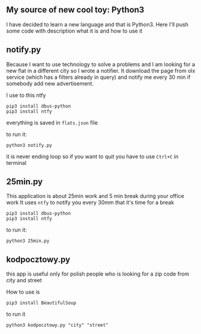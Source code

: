 ## My source of new cool toy: Python3

I have decided to learn a new language and that is Python3.
Here I'll push some code with description what it is and how to use it

## notify.py
Because I want to use technology to solve a problems and I am looking for a new flat in a different city so I wrote a notifier.
It download the page from olx service (which has a filters already in query) and notify me every 30 min if somebody add new advertisement.

I use to this ntfy
```
pip3 install dbus-python
pip3 install ntfy
```
everything is saved in `flats.json` file

to run it:
```
python3 notify.py
```

it is never ending loop so if you want to quit you have to use `Ctrl+C` in terminal

## 25min.py
This application is about 25min work and 5 min break during your office work
It uses `ntfy` to notify you every 30mm that it's time for a break

```
pip3 install dbus-python
pip3 install ntfy
```

to run it:
```
python3 25min.py
```

## kodpocztowy.py
this app is useful only for polish people who is looking for a zip code from city and street

How to use is
```
pip3 install BeautifulSoup
```

to run it
```
python3 kodpocztowy.py "city" "street"
```
